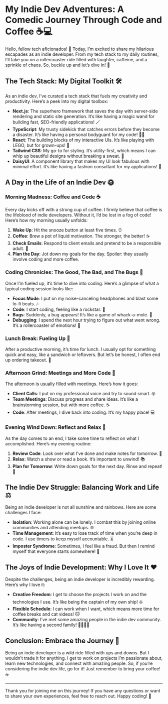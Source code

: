 # My Indie Dev Adventures: A Comedic Journey Through Code and Coffee ☕️💻

Hello, fellow tech aficionados! 👋 Today, I’m excited to share my hilarious escapades as an indie developer. From my tech stack to my daily routines, I’ll take you on a rollercoaster ride filled with laughter, caffeine, and a sprinkle of chaos. So, buckle up and let’s dive in! 🎢

## The Tech Stack: My Digital Toolkit 🛠️

As an indie dev, I’ve curated a tech stack that fuels my creativity and productivity. Here’s a peek into my digital toolbox:

- **Next.js**: The superhero framework that saves the day with server-side rendering and static site generation. It’s like having a magic wand for building fast, SEO-friendly applications! 🪄
- **TypeScript**: My trusty sidekick that catches errors before they become a disaster. It’s like having a personal bodyguard for my code! 🦸‍♂️
- **React**: The building blocks of my interactive UIs. It’s like playing with LEGO, but for grown-ups! 🧱
- **Tailwind CSS**: My go-to for styling. It’s utility-first, which means I can whip up beautiful designs without breaking a sweat. 🎨
- **DaisyUI**: A component library that makes my UI look fabulous with minimal effort. It’s like having a fashion consultant for my applications! 👗

## A Day in the Life of an Indie Dev 🌞

### Morning Madness: Coffee and Code ☕

Every day kicks off with a strong cup of coffee. I firmly believe that coffee is the lifeblood of indie developers. Without it, I’d be lost in a fog of code! Here’s how my morning usually unfolds:

1. **Wake Up**: Hit the snooze button at least five times. ⏰
2. **Coffee**: Brew a pot of liquid motivation. The stronger, the better! ☕️
3. **Check Emails**: Respond to client emails and pretend to be a responsible adult. 📧
4. **Plan the Day**: Jot down my goals for the day. Spoiler: they usually involve coding and more coffee.

### Coding Chronicles: The Good, The Bad, and The Bugs 🐛

Once I’m fueled up, it’s time to dive into coding. Here’s a glimpse of what a typical coding session looks like:

- **Focus Mode**: I put on my noise-canceling headphones and blast some lo-fi beats. 🎶
- **Code**: I start coding, feeling like a rockstar. 🎸
- **Bugs**: Suddenly, a bug appears! It’s like a game of whack-a-mole. 🐹
- **Debugging**: I spend the next hour trying to figure out what went wrong. It’s a rollercoaster of emotions! 🎢

### Lunch Break: Fueling Up 🍔

After a productive morning, it’s time for lunch. I usually opt for something quick and easy, like a sandwich or leftovers. But let’s be honest, I often end up ordering takeout. 🍕

### Afternoon Grind: Meetings and More Code 📅

The afternoon is usually filled with meetings. Here’s how it goes:

- **Client Calls**: I put on my professional voice and try to sound smart. 🤓
- **Team Meetings**: Discuss progress and share ideas. It’s like a brainstorming session, but with more coffee. ☕️
- **Code**: After meetings, I dive back into coding. It’s my happy place! 💻

### Evening Wind Down: Reflect and Relax 🌙

As the day comes to an end, I take some time to reflect on what I accomplished. Here’s my evening routine:

1. **Review Code**: Look over what I’ve done and make notes for tomorrow. 📝
2. **Relax**: Watch a show or read a book. It’s important to unwind! 📚
3. **Plan for Tomorrow**: Write down goals for the next day. Rinse and repeat! 🔄

## The Indie Dev Struggle: Balancing Work and Life ⚖️

Being an indie developer is not all sunshine and rainbows. Here are some challenges I face:

- **Isolation**: Working alone can be lonely. I combat this by joining online communities and attending meetups. 🌐
- **Time Management**: It’s easy to lose track of time when you’re deep in code. I use timers to keep myself accountable. ⏳
- **Imposter Syndrome**: Sometimes, I feel like a fraud. But then I remind myself that everyone starts somewhere! 💪

## The Joys of Indie Development: Why I Love It ❤️

Despite the challenges, being an indie developer is incredibly rewarding. Here’s why I love it:

- **Creative Freedom**: I get to choose the projects I work on and the technologies I use. It’s like being the captain of my own ship! ⛵️
- **Flexible Schedule**: I can work when I want, which means more time for coffee breaks and cat videos! 🐱
- **Community**: I’ve met some amazing people in the indie dev community. It’s like having a second family! 👨‍👩‍👧‍👦

## Conclusion: Embrace the Journey 🌈

Being an indie developer is a wild ride filled with ups and downs. But I wouldn’t trade it for anything. I get to work on projects I’m passionate about, learn new technologies, and connect with amazing people. So, if you’re considering the indie dev life, go for it! Just remember to bring your coffee! ☕️

---

Thank you for joining me on this journey! If you have any questions or want to share your own experiences, feel free to reach out. Happy coding! 🎉
